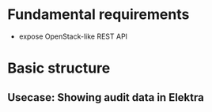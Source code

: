 # Fundamental requirements

- expose OpenStack-like REST API

# Basic structure


## Usecase: Showing audit data in Elektra

